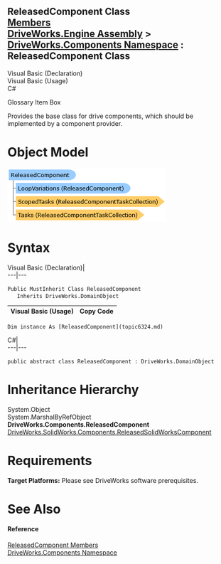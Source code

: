 ReleasedComponent Class   
[Members](topic6325.md)   
[DriveWorks.Engine Assembly](topic2156.md) > [DriveWorks.Components Namespace](topic6089.md) : ReleasedComponent Class  
---  
  
Visual Basic (Declaration)    
Visual Basic (Usage)    
C# 

Glossary Item Box

Provides the base class for drive components, which should be implemented by a component provider. 

# Object Model

![](dotnetdiagramimages/image328.png)

# Syntax

Visual Basic (Declaration)|   
---|---  
      
    
    Public MustInherit Class ReleasedComponent 
       Inherits DriveWorks.DomainObject  
  
Visual Basic (Usage)| Copy Code  
---|---  
      
    
    Dim instance As [ReleasedComponent](topic6324.md)  
  
C#|   
---|---  
      
    
    public abstract class ReleasedComponent : DriveWorks.DomainObject   
  
# Inheritance Hierarchy

System.Object  
System.MarshalByRefObject  
**DriveWorks.Components.ReleasedComponent**  
[DriveWorks.SolidWorks.Components.ReleasedSolidWorksComponent](topic15029.md)  


# Requirements

**Target Platforms:** Please see DriveWorks software prerequisites.

# See Also

#### Reference

[ReleasedComponent Members](topic6325.md)   
[DriveWorks.Components Namespace](topic6089.md)


